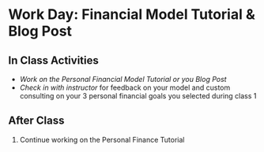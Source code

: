 # Work Day: Financial Model Tutorial & Blog Post

## In Class Activities 
 - *Work on the Personal Financial Model Tutorial or you Blog Post*
 - *Check in with instructor* for feedback on your model and custom consulting on your 3 personal financial goals you selected during class 1

## After Class 
 1. Continue working on the Personal Finance Tutorial

